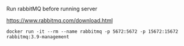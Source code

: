 Run rabbitMQ before running server

https://www.rabbitmq.com/download.html

```
docker run -it --rm --name rabbitmq -p 5672:5672 -p 15672:15672 rabbitmq:3.9-management
```
